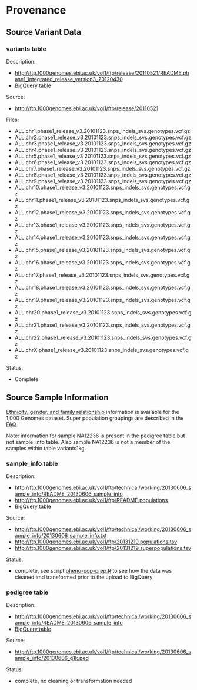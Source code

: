 Provenance
========================================================

Source Variant Data
------------------------------

### variants table

Description:
* http://ftp.1000genomes.ebi.ac.uk/vol1/ftp/release/20110521/README.phase1_integrated_release_version3_20120430
* [BigQuery table](https://bigquery.cloud.google.com/table/coherent-fx-462:1000_genomes.variants?pli=1)


Source: 
* http://ftp.1000genomes.ebi.ac.uk/vol1/ftp/release/20110521

Files: 
* ALL.chr1.phase1_release_v3.20101123.snps_indels_svs.genotypes.vcf.gz
* ALL.chr2.phase1_release_v3.20101123.snps_indels_svs.genotypes.vcf.gz
* ALL.chr3.phase1_release_v3.20101123.snps_indels_svs.genotypes.vcf.gz
* ALL.chr4.phase1_release_v3.20101123.snps_indels_svs.genotypes.vcf.gz
* ALL.chr5.phase1_release_v3.20101123.snps_indels_svs.genotypes.vcf.gz
* ALL.chr6.phase1_release_v3.20101123.snps_indels_svs.genotypes.vcf.gz
* ALL.chr7.phase1_release_v3.20101123.snps_indels_svs.genotypes.vcf.gz
* ALL.chr8.phase1_release_v3.20101123.snps_indels_svs.genotypes.vcf.gz
* ALL.chr9.phase1_release_v3.20101123.snps_indels_svs.genotypes.vcf.gz
* ALL.chr10.phase1_release_v3.20101123.snps_indels_svs.genotypes.vcf.gz
* ALL.chr11.phase1_release_v3.20101123.snps_indels_svs.genotypes.vcf.gz
* ALL.chr12.phase1_release_v3.20101123.snps_indels_svs.genotypes.vcf.gz
* ALL.chr13.phase1_release_v3.20101123.snps_indels_svs.genotypes.vcf.gz
* ALL.chr14.phase1_release_v3.20101123.snps_indels_svs.genotypes.vcf.gz
* ALL.chr15.phase1_release_v3.20101123.snps_indels_svs.genotypes.vcf.gz
* ALL.chr16.phase1_release_v3.20101123.snps_indels_svs.genotypes.vcf.gz
* ALL.chr17.phase1_release_v3.20101123.snps_indels_svs.genotypes.vcf.gz
* ALL.chr18.phase1_release_v3.20101123.snps_indels_svs.genotypes.vcf.gz
* ALL.chr19.phase1_release_v3.20101123.snps_indels_svs.genotypes.vcf.gz
* ALL.chr20.phase1_release_v3.20101123.snps_indels_svs.genotypes.vcf.gz
* ALL.chr21.phase1_release_v3.20101123.snps_indels_svs.genotypes.vcf.gz
* ALL.chr22.phase1_release_v3.20101123.snps_indels_svs.genotypes.vcf.gz
* ALL.chrX.phase1_release_v3.20101123.snps_indels_svs.genotypes.vcf.gz

Status: 
* Complete

Source Sample Information
--------------------------------
[Ethnicity, gender, and family relationship](http://www.1000genomes.org/faq/can-i-get-phenotype-gender-and-family-relationship-information-samples) information is available for the 1,000 Genomes dataset.  Super population groupings are described in the [FAQ](http://www.1000genomes.org/category/frequently-asked-questions/population).

Note: information for sample NA12236 is present in the pedigree table but not sample_info table.  Also sample NA12236 is not a member of the samples within table variants1kg.

### sample_info table

Description: 
* http://ftp.1000genomes.ebi.ac.uk/vol1/ftp/technical/working/20130606_sample_info/README_20130606_sample_info
* http://ftp.1000genomes.ebi.ac.uk/vol1/ftp/README.populations
* [BigQuery table](https://bigquery.cloud.google.com/table/google.com:biggene:1000genomes.sample_info?pli=1)

Source: 
* http://ftp.1000genomes.ebi.ac.uk/vol1/ftp/technical/working/20130606_sample_info/20130606_sample_info.txt 
* http://ftp.1000genomes.ebi.ac.uk/vol1/ftp/20131219.populations.tsv
* http://ftp.1000genomes.ebi.ac.uk/vol1/ftp/20131219.superpopulations.tsv

Status: 
* complete, see script [pheno-pop-prep.R](./pheno-pop-prep.R) to see how the data was cleaned and transformed prior to the upload to BigQuery

### pedigree table

Description: 
* http://ftp.1000genomes.ebi.ac.uk/vol1/ftp/technical/working/20130606_sample_info/README_20130606_sample_info
* [BigQuery table](https://bigquery.cloud.google.com/table/google.com:biggene:1000genomes.pedigree?pli=1)

Source:  
* http://ftp.1000genomes.ebi.ac.uk/vol1/ftp/technical/working/20130606_sample_info/20130606_g1k.ped

Status: 
* complete, no cleaning or transformation needed 
